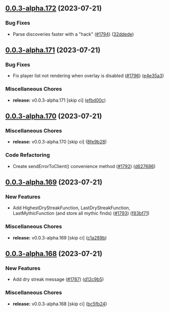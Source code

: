 ## [0.0.3-alpha.172](https://github.com/Wynntils/Artemis/compare/v0.0.3-alpha.171...v0.0.3-alpha.172) (2023-07-21)


### Bug Fixes

* Parse discoveries faster with a "hack" ([#1794](https://github.com/Wynntils/Artemis/issues/1794)) ([32ddede](https://github.com/Wynntils/Artemis/commit/32ddede4b9650b6acfed62d827aecf359bd9a6f7))

## [0.0.3-alpha.171](https://github.com/Wynntils/Artemis/compare/v0.0.3-alpha.170...v0.0.3-alpha.171) (2023-07-21)


### Bug Fixes

* Fix player list not rendering when overlay is disabled ([#1796](https://github.com/Wynntils/Artemis/issues/1796)) ([e4e35a3](https://github.com/Wynntils/Artemis/commit/e4e35a3614043bd8b4769fd83a5e850d888f2d15))


### Miscellaneous Chores

* **release:** v0.0.3-alpha.171 [skip ci] ([efbd00c](https://github.com/Wynntils/Artemis/commit/efbd00c0f95bfcd2d0ffb1a1741b95baa6b6a2e5))

## [0.0.3-alpha.170](https://github.com/Wynntils/Artemis/compare/v0.0.3-alpha.169...v0.0.3-alpha.170) (2023-07-21)


### Miscellaneous Chores

* **release:** v0.0.3-alpha.170 [skip ci] ([8fe9b28](https://github.com/Wynntils/Artemis/commit/8fe9b2816d449d402fa9ba46ca57a1f4e19397f3))


### Code Refactoring

* Create sendErrorToClient() convenience method ([#1792](https://github.com/Wynntils/Artemis/issues/1792)) ([d627686](https://github.com/Wynntils/Artemis/commit/d627686eb3cbb37326e721bc540dd3aa144d497d))

## [0.0.3-alpha.169](https://github.com/Wynntils/Artemis/compare/v0.0.3-alpha.168...v0.0.3-alpha.169) (2023-07-21)


### New Features

* Add HighestDryStreakFunction, LastDryStreakFunction, LastMythicFunction (and store all mythic finds) ([#1793](https://github.com/Wynntils/Artemis/issues/1793)) ([f83bf71](https://github.com/Wynntils/Artemis/commit/f83bf711d63a17aab1e2553372090fc81ce1f8f1))


### Miscellaneous Chores

* **release:** v0.0.3-alpha.169 [skip ci] ([c1a289b](https://github.com/Wynntils/Artemis/commit/c1a289b7a8c34328d97b4d2827dbded33b9abf92))

## [0.0.3-alpha.168](https://github.com/Wynntils/Artemis/compare/v0.0.3-alpha.167...v0.0.3-alpha.168) (2023-07-21)


### New Features

* Add dry streak message ([#1787](https://github.com/Wynntils/Artemis/issues/1787)) ([d12c9b5](https://github.com/Wynntils/Artemis/commit/d12c9b560e7f5cf6f721a8b9dfb0704667f9a792))


### Miscellaneous Chores

* **release:** v0.0.3-alpha.168 [skip ci] ([bc5fb24](https://github.com/Wynntils/Artemis/commit/bc5fb2453eae186a1bea32b77cc67bcdcd8a6299))

